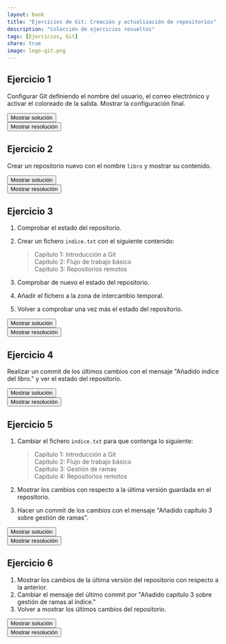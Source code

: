 ```yaml
---
layout: book
title: "Ejercicios de Git: Creación y actualización de repositorios"
description: "Colección de ejercicios resueltos"
tags: [Ejercicios, Git]
share: true
image: logo-git.png
---
```


## Ejercicio 1

Configurar Git definiendo el nombre del usuario, el correo electrónico y activar el coloreado de la salida. Mostrar la configuración final.

<div><button class="solution">Mostrar solución</button></div>
<div id="solution" style="display: none">
<pre class="highlight"><code>&gt; git config --global user.name "Your-Full-Name"
&gt; git config --global user.email "your-email-address"
&gt; git config --global color.ui auto
&gt; git config --list
</code></pre>
</div>

<div><button class="resolution">Mostrar resolución</button></div>
<div id="resolution" style="display: none">
<img src="soluciones/creacion-actualizacion-repositorios/ejercicio1.gif" />
</div>

## Ejercicio 2

Crear un repositorio nuevo con el nombre `libro` y mostrar su contenido.

<div><button class="solution">Mostrar solución</button></div>
<div id="solution" style="display: none">
<pre class="highlight"><code>&gt; mkdir libro
&gt; cd libro
&gt; git init
&gt; ls -la
</code></pre>
</div>

<div><button class="resolution">Mostrar resolución</button></div>
<div id="resolution" style="display: none">
<img src="soluciones/creacion-actualizacion-repositorios/ejercicio2.gif" />
</div>

## Ejercicio 3

1. Comprobar el estado del repositorio. 
2. Crear un fichero `indice.txt` con el siguiente contenido:
    
    > Capítulo 1: Introducción a Git  
    > Capítulo 2: Flujo de trabajo básico  
    > Capítulo 3: Repositorios remotos

3. Comprobar de nuevo el estado del repositorio.
4. Añadir el fichero a la zona de intercambio temporal.
5. Volver a comprobar una vez más el estado del repositorio.

<div><button class="solution">Mostrar solución</button></div>
<div id="solution" style="display: none">
<pre class="highlight"><code>&gt; git status
&gt; cat > indice.txt
Capítulo 1: Introducción a Git
Capítulo 2: Flujo de trabajo básico
Capítulo 3: Repositorios remotos
Ctrl+D
&gt; git status
&gt; git add indice.txt
&gt; git status
</code></pre>
</div>
<div><button class="resolution">Mostrar resolución</button></div>
<div id="resolution" style="display: none">
<img src="soluciones/creacion-actualizacion-repositorios/ejercicio3.gif" />
</div>

## Ejercicio 4

Realizar un commit de los últimos cambios con el mensaje "Añadido índice del libro." y ver el estado del repositorio.

<div><button class="solution">Mostrar solución</button></div>
<div id="solution" style="display: none">
<pre class="highlight"><code>&gt; git commit -m "Añadido índice del libro."
&gt; git status
</code></pre>
</div>
<div><button class="resolution">Mostrar resolución</button></div>
<div id="resolution" style="display: none">
<img src="soluciones/creacion-actualizacion-repositorios/ejercicio4.gif" />
</div>

## Ejercicio 5

1. Cambiar el fichero `indice.txt` para que contenga lo siguiente:
    
    > Capítulo 1: Introducción a Git  
    Capítulo 2: Flujo de trabajo básico  
    Capítulo 3: Gestión de ramas  
    Capítulo 4: Repositorios remotos

2. Mostrar los cambios con respecto a la última versión guardada en el repositorio.
3. Hacer un commit de los cambios con el mensaje "Añadido capítulo 3 sobre gestión de ramas".

<div><button class="solution">Mostrar solución</button></div>
<div id="solution" style="display: none">
<pre class="highlight"><code>&gt; cat > indice.txt
Capítulo 1: Introducción a Git
Capítulo 2: Flujo de trabajo básico
Capítulo 3: Gestión de ramas
Capítulo 4: Repositorios remotos
Ctrl+D
&gt; git diff
&gt; git add indice.txt
&gt; git commit -m "Añadido capítulo 3 sobre gestión de ramas"
</code></pre>
</div>
<div><button class="resolution">Mostrar resolución</button></div>
<div id="resolution" style="display: none">
<img src="soluciones/creacion-actualizacion-repositorios/ejercicio5.gif" />
</div>

## Ejercicio 6

1. Mostrar los cambios de la última versión del repositorio con respecto a la anterior.
2. Cambiar el mensaje del último commit por "Añadido capítulo 3 sobre gestión de ramas al índice."
3. Volver a mostrar los últimos cambios del repositorio.

<div><button class="solution">Mostrar solución</button></div>
<div id="solution" style="display: none">
<pre class="highlight"><code>&gt; git show
&gt; git commit --amend -m "Añadido capítulo 3 sobre gestión de ramas al índice."
git show
</code></pre>
</div>
<div><button class="resolution">Mostrar resolución</button></div>
<div id="resolution" style="display: none">
<img src="soluciones/creacion-actualizacion-repositorios/ejercicio6.gif" />
</div>

